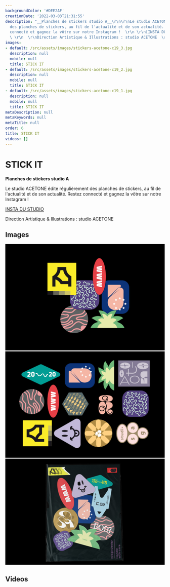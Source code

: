 ```yaml
---
backgroundColor: '#DEE2AF'
creationDate: '2022-03-03T21:31:55'
description: "__Planches de stickers studio A__\r\n\r\nLe studio ACETONE édite régulièrement
  des planches de stickers, au fil de l'actualité et de son actualité.  \r\nRestez
  connecté et gagnez la vôtre sur notre Instagram !  \r\n \r\n[INSTA DU STUDIO](https://www.instagram.com/acetoneg/)
  \ \r\n  \r\nDirection Artistique & Illustrations : studio ACETONE  \r\n"
images:
- default: /src/assets/images/stickers-acetone-c19_3.jpg
  description: null
  mobile: null
  title: STICK IT
- default: /src/assets/images/stickers-acetone-c19_2.jpg
  description: null
  mobile: null
  title: STICK IT
- default: /src/assets/images/stickers-acetone-c19_1.jpg
  description: null
  mobile: null
  title: STICK IT
metaDescription: null
metaKeywords: null
metaTitle: null
order: 6
title: STICK IT
videos: []
---
```


# STICK IT

__Planches de stickers studio A__

Le studio ACETONE édite régulièrement des planches de stickers, au fil de l'actualité et de son actualité.
Restez connecté et gagnez la vôtre sur notre Instagram !

[INSTA DU STUDIO](https://www.instagram.com/acetoneg/)

Direction Artistique & Illustrations : studio ACETONE


## Images

![STICK IT](/src/assets/images/stickers-acetone-c19_3.jpg)
![STICK IT](/src/assets/images/stickers-acetone-c19_2.jpg)
![STICK IT](/src/assets/images/stickers-acetone-c19_1.jpg)

## Videos
